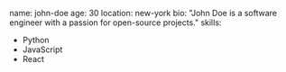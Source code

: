 name: john-doe
age: 30
location: new-york
bio: "John Doe is a software engineer with a passion for open-source projects."
skills:
  - Python
  - JavaScript
  - React